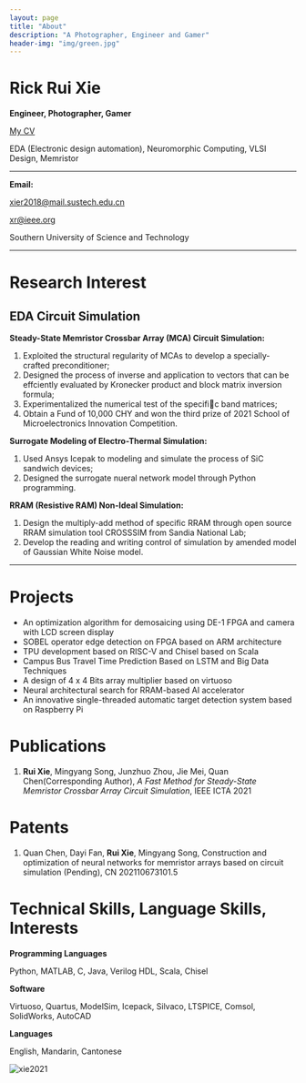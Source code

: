 ```yaml
---
layout: page
title: "About"
description: "A Photographer, Engineer and Gamer" 
header-img: "img/green.jpg"
---
```

# Rick Rui Xie  
**Engineer, Photographer, Gamer**  

[My CV](xie_cv.pdf) 

[Google Scholar]: https://scholar.google.com/citations?user=kFFMzkQAAAAJ&amp;hl=en

EDA (Electronic design automation), Neuromorphic Computing, VLSI Design, Memristor

---

**Email:**

xier2018@mail.sustech.edu.cn  

xr@ieee.org

Southern University of Science and Technology  

***

# Research Interest
## EDA Circuit Simulation

**Steady-State Memristor Crossbar Array (MCA) Circuit Simulation:**

1. Exploited the structural regularity of MCAs to develop a specially-crafted preconditioner;
2. Designed the process of inverse and application to vectors that can be effciently evaluated by Kronecker product and
    block matrix inversion formula;
3. Experimentalized the numerical test of the specific band matrices;
4. Obtain a Fund of 10,000 CHY and won the third prize of 2021 School of Microelectronics Innovation Competition.

**Surrogate Modeling of Electro-Thermal Simulation:**

1. Used Ansys Icepak to modeling and simulate the process of SiC sandwich devices;
2. Designed the surrogate nueral network model through Python programming.

**RRAM (Resistive RAM) Non-Ideal Simulation:**

1. Design the multiply-add method of specific RRAM through open source RRAM simulation tool CROSSSIM from Sandia National Lab;
2. Develop the reading and writing control of simulation by amended model of Gaussian White Noise model.

***

# Projects

- An optimization algorithm for demosaicing using DE-1 FPGA and camera with LCD screen display
- SOBEL operator edge detection on FPGA based on ARM architecture
- TPU development based on RISC-V and Chisel based on Scala
- Campus Bus Travel Time Prediction Based on LSTM and Big Data Techniques
- A design of 4 x 4 Bits array multiplier based on virtuoso
- Neural architectural search for RRAM-based AI accelerator
- An innovative single-threaded automatic target detection system based on Raspberry Pi

# Publications

1. **Rui Xie**, Mingyang Song, Junzhuo Zhou, Jie Mei, Quan Chen(Corresponding Author), *A Fast Method for Steady-State Memristor Crossbar Array Circuit Simulation*, IEEE ICTA 2021

# Patents

1. Quan Chen, Dayi Fan, **Rui Xie**, Mingyang Song, Construction and optimization of neural networks for memristor arrays based on circuit simulation (Pending), CN 202110673101.5

# Technical Skills, Language Skills, Interests

**Programming Languages**

Python, MATLAB, C, Java, Verilog HDL, Scala, Chisel

**Software**

Virtuoso, Quartus, ModelSim, Icepack, Silvaco, LTSPICE, Comsol, SolidWorks, AutoCAD

**Languages**

English, Mandarin, Cantonese

![xie2021](https://cdn.jsdelivr.net/gh/Mi5sssss/blog_image@main/RRAM-Simulation/xie2021.iplwdpc3fjk.jpg)
